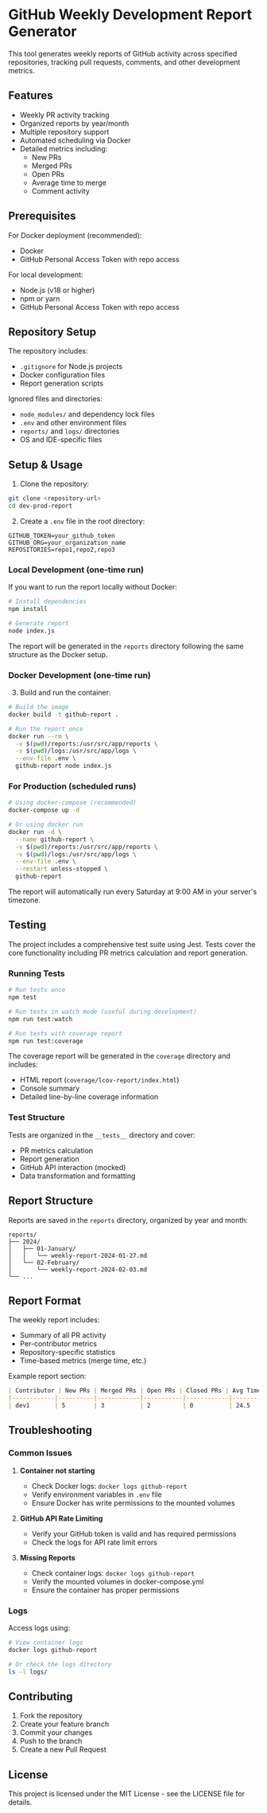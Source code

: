 # GitHub Weekly Development Report Generator

This tool generates weekly reports of GitHub activity across specified repositories, tracking pull requests, comments, and other development metrics.

## Features

- Weekly PR activity tracking
- Organized reports by year/month
- Multiple repository support
- Automated scheduling via Docker
- Detailed metrics including:
  - New PRs
  - Merged PRs
  - Open PRs
  - Average time to merge
  - Comment activity

## Prerequisites

For Docker deployment (recommended):
- Docker
- GitHub Personal Access Token with repo access

For local development:
- Node.js (v18 or higher)
- npm or yarn
- GitHub Personal Access Token with repo access

## Repository Setup

The repository includes:
- `.gitignore` for Node.js projects
- Docker configuration files
- Report generation scripts

Ignored files and directories:
- `node_modules/` and dependency lock files
- `.env` and other environment files
- `reports/` and `logs/` directories
- OS and IDE-specific files

## Setup & Usage

1. Clone the repository:
```bash
git clone <repository-url>
cd dev-prod-report
```

2. Create a `.env` file in the root directory:
```env
GITHUB_TOKEN=your_github_token
GITHUB_ORG=your_organization_name
REPOSITORIES=repo1,repo2,repo3
```

### Local Development (one-time run)

If you want to run the report locally without Docker:

```bash
# Install dependencies
npm install

# Generate report
node index.js
```

The report will be generated in the `reports` directory following the same structure as the Docker setup.

### Docker Development (one-time run)

3. Build and run the container:

```bash
# Build the image
docker build -t github-report .

# Run the report once
docker run --rm \
  -v $(pwd)/reports:/usr/src/app/reports \
  -v $(pwd)/logs:/usr/src/app/logs \
  --env-file .env \
  github-report node index.js
```

### For Production (scheduled runs)
```bash
# Using docker-compose (recommended)
docker-compose up -d

# Or using docker run
docker run -d \
  --name github-report \
  -v $(pwd)/reports:/usr/src/app/reports \
  -v $(pwd)/logs:/usr/src/app/logs \
  --env-file .env \
  --restart unless-stopped \
  github-report
```

The report will automatically run every Saturday at 9:00 AM in your server's timezone.

## Testing

The project includes a comprehensive test suite using Jest. Tests cover the core functionality including PR metrics calculation and report generation.

### Running Tests

```bash
# Run tests once
npm test

# Run tests in watch mode (useful during development)
npm run test:watch

# Run tests with coverage report
npm run test:coverage
```

The coverage report will be generated in the `coverage` directory and includes:
- HTML report (`coverage/lcov-report/index.html`)
- Console summary
- Detailed line-by-line coverage information

### Test Structure

Tests are organized in the `__tests__` directory and cover:
- PR metrics calculation
- Report generation
- GitHub API interaction (mocked)
- Data transformation and formatting

## Report Structure

Reports are saved in the `reports` directory, organized by year and month:
```
reports/
├── 2024/
│   ├── 01-January/
│   │   └── weekly-report-2024-01-27.md
│   └── 02-February/
│       └── weekly-report-2024-02-03.md
└── ...
```

## Report Format

The weekly report includes:
- Summary of all PR activity
- Per-contributor metrics
- Repository-specific statistics
- Time-based metrics (merge time, etc.)

Example report section:
```markdown
| Contributor | New PRs | Merged PRs | Open PRs | Closed PRs | Avg Time to Merge (h) | Avg Comments |
|------------|----------|------------|-----------|------------|---------------------|-------------|
| dev1       | 5        | 3          | 2         | 0          | 24.5                | 3.2         |
```

## Troubleshooting

### Common Issues

1. **Container not starting**
   - Check Docker logs: `docker logs github-report`
   - Verify environment variables in `.env` file
   - Ensure Docker has write permissions to the mounted volumes

2. **GitHub API Rate Limiting**
   - Verify your GitHub token is valid and has required permissions
   - Check the logs for API rate limit errors

3. **Missing Reports**
   - Check container logs: `docker logs github-report`
   - Verify the mounted volumes in docker-compose.yml
   - Ensure the container has proper permissions

### Logs

Access logs using:
```bash
# View container logs
docker logs github-report

# Or check the logs directory
ls -l logs/
```

## Contributing

1. Fork the repository
2. Create your feature branch
3. Commit your changes
4. Push to the branch
5. Create a new Pull Request

## License

This project is licensed under the MIT License - see the LICENSE file for details.